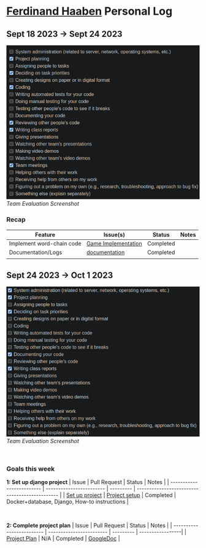 # [Ferdinand Haaben](https://github.com/Ferdinand737) Personal Log


## Sept 18 2023 -> Sept 24 2023

![evaluation-screenshot](../../img/ferdinand-eval-3.png)
<br>
*Team Evaluation Screenshot*

### Recap

| Feature | Issue(s) | Status | Notes |
|----------|----------|----------|----------|
| Implement word-chain code | [Game Implementation][1] | Completed |  |
| Documentation/Logs | [documentation][2] | Completed |  |
|  |  |  |  |

[1]:https://github.com/COSC-499-W2023/word-chain-exercise-team-7/issues/11
[2]:https://github.com/COSC-499-W2023/word-chain-exercise-team-7/tree/logs

## Sept 24 2023 -> Oct 1 2023

![evaluation-screenshot](../../img/ferdinand-eval-4.png)
<br>
_Team Evaluation Screenshot_

<br>

### Goals this week

**1: Set up django project**
| Issue                     | Pull Request             | Status    | Notes                                          |
| ------------------------- | ------------------------ | --------- | ---------------------------------------------- |
| [Set up project][1]       | [Project setup][2]       | Completed |   Docker+database, Django, How-to instructions |

<br>

**2: Complete project plan**
| Issue                     | Pull Request             | Status    | Notes            |
| ------------------------- | ------------------------ | --------- | -----------------|
| [Project Plan][3]         | N/A                      | Completed |  [GoogleDoc][4]  |


[1]: https://github.com/COSC-499-W2023/year-long-project-team-7/issues/5
[2]: https://github.com/COSC-499-W2023/year-long-project-team-7/pull/6
[3]: https://github.com/COSC-499-W2023/year-long-project-team-7/issues/2
[4]: https://docs.google.com/document/d/18U3K607QbEoZFy_O4bKOMl64O0OOUe0IOVW4NVq2NdY/edit?pli=1